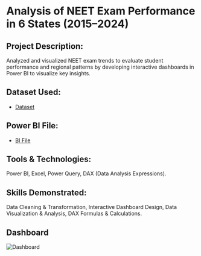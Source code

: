 # Analysis of NEET Exam Performance in 6 States (2015–2024)
## Project Description:
Analyzed and visualized NEET exam trends to evaluate student performance and regional patterns by developing interactive dashboards in Power BI to visualize key insights.
## Dataset Used:
- <a href = "https://github.com/Jeevanabishek/NEET-Examination-Data-of-6-States_2015-2024_/blob/main/NEET_Rank_Score_Data.xlsx">Dataset</a>
## Power BI File:
- <a href = "https://github.com/Jeevanabishek/NEET-Examination-Data-of-6-States_2015-2024_/blob/main/NEET%20Examination%20Data%20of%206%20States%20(2015%20-%202024).pbix">BI File</a>
## Tools & Technologies:
Power BI, Excel, Power Query, DAX (Data Analysis Expressions).
## Skills Demonstrated:
Data Cleaning & Transformation, Interactive Dashboard Design, Data Visualization & Analysis, DAX Formulas & Calculations.
## Dashboard
![Dashboard](https://github.com/user-attachments/assets/b4572919-8572-476e-ba51-78fc42119821)
